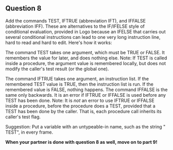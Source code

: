##  Question 8

Add the commands TEST, IFTRUE (abbreviation IFT), and IFFALSE (abbreviation
IFF). These are alternatives to the IF/IFELSE style of conditional evaluation,
provided in Logo because an IFELSE that carries out several conditional
instructions can lead to one very long instruction line, hard to read and hard
to edit. Here's how it works:

The command TEST takes one argument, which must be TRUE or FALSE. It remembers
the value for later, and does nothing else. Note: If TEST is called inside a
procedure, the argument value is remembered locally, but does not modify the
caller's test result (or the global one).

The command IFTRUE takes one argument, an instruction list. If the remembered
TEST value is TRUE, then the instruction list is run. If the remembered value
is FALSE, nothing happens. The command IFFALSE is the same only backwards. It
is an error if IFTRUE or IFFALSE is used before any TEST has been done. Note:
It is *not* an error to use IFTRUE or IFFALSE inside a procedure, before the
procedure does a TEST, provided that a TEST has been done by the caller. That
is, each procedure call inherits its caller's test flag.

Suggestion: Put a variable with an untypeable-in name, such as the string "
TEST", in every frame.

**When your partner is done with question 8 as well, move on to part 9!**

